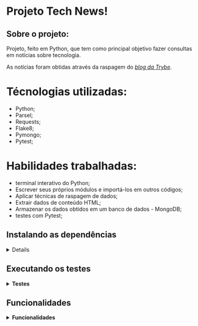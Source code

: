 # Projeto Tech News!

## Sobre o projeto:

  Projeto, feito em Python, que tem como principal objetivo fazer consultas em notícias sobre tecnologia.

  As notícias foram obtidas através da raspagem do [_blog da Trybe_](https://blog.betrybe.com).


# Técnologias utilizadas:

 - Python;
 - Parsel;
 - Requests;
 - Flake8;
 - Pymongo;
 - Pytest;

# Habilidades trabalhadas:

 - terminal interativo do Python;
 - Escrever seus próprios módulos e importá-los em outros códigos;
 - Aplicar técnicas de raspagem de dados;
 - Extrair dados de conteúdo HTML;
 - Armazenar os dados obtidos em um banco de dados - MongoDB;
 - testes com Pytest;

## Instalando as dependências

<details>

  ```json
    # Clone o repositório:
    git clone git@github.com:LucianooDutra/projetoTechNews.git
    
    # Entre no diretório:
    cd projetoTechNews
    
    # Crie o ambiente virtual para o projeto:
    python3 -m venv .venv && source .venv/bin/activate
    
    # Instale as dependências:
    python3 -m pip install -r dev-requirements.txt
  ```
</details>


## Executando os testes

<details>
 <summary><strong>Testes</strong></summary><br />

 Foi utilizado o Pytest para a realização dos testes;

- Para rodar todos os testes:

Para executar todos os testes digite o seguinte comando no terminal a partir da raiz do projeto:

  ```json
    python3 -m pytest
  ```
  
Obs: Nem todos os testes ainda não foram implementados.

</details>


## Funcionalidades

<details>
 <summary><strong>Funcionalidades</strong></summary><br />

##### Popular o banco com notícias:
  Essa funcionalidade busca a quantidade de notícias digitada no site do [_blog da Trybe_](https://blog.betrybe.com), e as salva no banco de dados.

##### Buscar notícias por título:
  Essa funcionalidade busca notícias por título no [_blog da Trybe_](https://blog.betrybe.com)  e as exibem no console, se não existir notícias com o título buscado retorna uma lista vazia.

##### Buscar notícias por data:
  Essa funcionalidade busca notícias por data no [_blog da Trybe_](https://blog.betrybe.com) e as exibem no console, se não existir notícias com a data buscada retorna uma lista vazia.

##### Buscar notícias por categoria:
  Essa funcionalidade busca notícias por categoria no [_blog da Trybe_](https://blog.betrybe.com)  e as exibem no console, se não existir notícias com a categoria buscada retorna uma lista vazia.

##### Listar top 5 categorias:
 Essa funcionalidade busca as 5 primeiras categorias do [_blog da Trybe_](https://blog.betrybe.com), listando em ordem alfabética.

</details>



